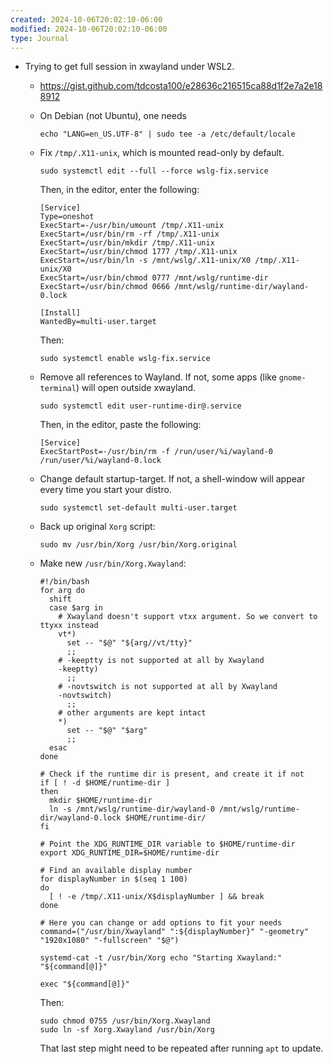 ```yaml
---
created: 2024-10-06T20:02:10-06:00
modified: 2024-10-06T20:02:10-06:00
type: Journal
---
```


- Trying to get full session in xwayland
  under WSL2.

  - https://gist.github.com/tdcosta100/e28636c216515ca88d1f2e7a2e188912
  - On Debian (not Ubuntu), one needs
    ```
    echo "LANG=en_US.UTF-8" | sudo tee -a /etc/default/locale
    ```
  - Fix `/tmp/.X11-unix`, which is mounted
    read-only by default.

    ```
    sudo systemctl edit --full --force wslg-fix.service
    ```

    Then, in the editor, enter the
    following:

    ```
    [Service]
    Type=oneshot
    ExecStart=-/usr/bin/umount /tmp/.X11-unix
    ExecStart=/usr/bin/rm -rf /tmp/.X11-unix
    ExecStart=/usr/bin/mkdir /tmp/.X11-unix
    ExecStart=/usr/bin/chmod 1777 /tmp/.X11-unix
    ExecStart=/usr/bin/ln -s /mnt/wslg/.X11-unix/X0 /tmp/.X11-unix/X0
    ExecStart=/usr/bin/chmod 0777 /mnt/wslg/runtime-dir
    ExecStart=/usr/bin/chmod 0666 /mnt/wslg/runtime-dir/wayland-0.lock

    [Install]
    WantedBy=multi-user.target
    ```

    Then:

    ```
    sudo systemctl enable wslg-fix.service
    ```

  - Remove all references to Wayland. If
    not, some apps (like `gnome-terminal`)
    will open outside xwayland.

    ```
    sudo systemctl edit user-runtime-dir@.service
    ```

    Then, in the editor, paste the
    following:

    ```
    [Service]
    ExecStartPost=-/usr/bin/rm -f /run/user/%i/wayland-0 /run/user/%i/wayland-0.lock
    ```

  - Change default startup-target. If not, a
    shell-window will appear every time you
    start your distro.

    ```
    sudo systemctl set-default multi-user.target
    ```

  - Back up original `Xorg` script:

    ```
    sudo mv /usr/bin/Xorg /usr/bin/Xorg.original
    ```

  - Make new `/usr/bin/Xorg.Xwayland`:

    ```
    #!/bin/bash
    for arg do
      shift
      case $arg in
        # Xwayland doesn't support vtxx argument. So we convert to ttyxx instead
        vt*)
          set -- "$@" "${arg//vt/tty}"
          ;;
        # -keeptty is not supported at all by Xwayland
        -keeptty)
          ;;
        # -novtswitch is not supported at all by Xwayland
        -novtswitch)
          ;;
        # other arguments are kept intact
        *)
          set -- "$@" "$arg"
          ;;
      esac
    done

    # Check if the runtime dir is present, and create it if not
    if [ ! -d $HOME/runtime-dir ]
    then
      mkdir $HOME/runtime-dir
      ln -s /mnt/wslg/runtime-dir/wayland-0 /mnt/wslg/runtime-dir/wayland-0.lock $HOME/runtime-dir/
    fi

    # Point the XDG_RUNTIME_DIR variable to $HOME/runtime-dir
    export XDG_RUNTIME_DIR=$HOME/runtime-dir

    # Find an available display number
    for displayNumber in $(seq 1 100)
    do
      [ ! -e /tmp/.X11-unix/X$displayNumber ] && break
    done

    # Here you can change or add options to fit your needs
    command=("/usr/bin/Xwayland" ":${displayNumber}" "-geometry" "1920x1080" "-fullscreen" "$@")

    systemd-cat -t /usr/bin/Xorg echo "Starting Xwayland:" "${command[@]}"

    exec "${command[@]}"
    ```

    Then:

    ```
    sudo chmod 0755 /usr/bin/Xorg.Xwayland
    sudo ln -sf Xorg.Xwayland /usr/bin/Xorg
    ```

    That last step might need to be repeated
    after running `apt` to update.
